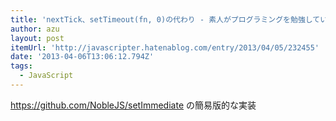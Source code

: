```yaml
---
title: 'nextTick、setTimeout(fn, 0)の代わり - 素人がプログラミングを勉強していたブログ'
author: azu
layout: post
itemUrl: 'http://javascripter.hatenablog.com/entry/2013/04/05/232455'
date: '2013-04-06T13:06:12.794Z'
tags:
  - JavaScript
---
```

https://github.com/NobleJS/setImmediate の簡易版的な実装
